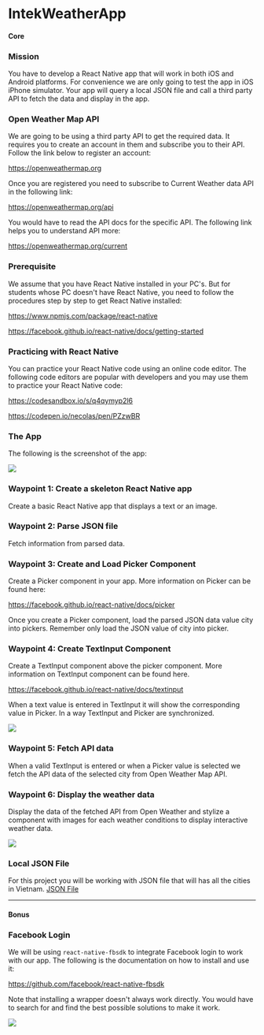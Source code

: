# IntekWeatherApp 

#### Core

### Mission

You have to develop a React Native app that will work in both iOS and Android platforms. For convenience we are only going to test the app in iOS iPhone simulator. Your app will query a local JSON file and call a third party API to fetch the data and display in the app.

### Open Weather Map API

We are going to be using a third party API to get the required data. It requires you to create an account in them and subscribe you to their API. Follow the link below to register an account:

https://openweathermap.org

Once you are registered you need to subscribe to Current Weather data API in the following link:

https://openweathermap.org/api

You would have to read the API docs for the specific API. The following link helps you to understand API more:

https://openweathermap.org/current

### Prerequisite

We assume that you have React Native installed in your PC's. But for students whose PC doesn't have React Native, you need to follow the procedures step by step to get React Native installed:

https://www.npmjs.com/package/react-native

https://facebook.github.io/react-native/docs/getting-started

### Practicing with React Native

You can practice your React Native code using an online code editor. The following code editors are popular with developers and you may use them to practice your React Native code:

https://codesandbox.io/s/q4qymyp2l6

https://codepen.io/necolas/pen/PZzwBR

### The App

The following is the screenshot of the app:

![](https://i.imgur.com/NI5ICv2.png)

### Waypoint 1: Create a skeleton React Native app

Create a basic React Native app that displays a text or an image.

### Waypoint 2: Parse JSON file

Fetch information from parsed data.

### Waypoint 3: Create and Load Picker Component

Create a Picker component in your app. More information on Picker can be found here:

https://facebook.github.io/react-native/docs/picker

Once you create a Picker component, load the parsed JSON data value city into pickers. Remember only load the JSON value of city into picker.

### Waypoint 4: Create TextInput Component

Create a TextInput component above the picker component. More information on TextInput component can be found here.

https://facebook.github.io/react-native/docs/textinput

When a text value is entered in TextInput it will show the corresponding value in Picker. In a way TextInput and Picker are synchronized.

![](https://i.imgur.com/DoFSBtz.png)

### Waypoint 5: Fetch API data

When a valid TextInput is entered or when a Picker value is selected we fetch the API data of the selected city from Open Weather Map API.

### Waypoint 6: Display the weather data

Display the data of the fetched API from Open Weather and stylize a component with images for each weather conditions to display interactive weather data.

![](https://i.imgur.com/pFgMBHX.png)

### Local JSON File

For this project you will be working with JSON file that will has all the cities in Vietnam.
[JSON File](city.list.json)

---

#### Bonus 

### Facebook Login

We will be using `react-native-fbsdk` to integrate Facebook login to work with our app. The following is the documentation on how to install and use it:

https://github.com/facebook/react-native-fbsdk

Note that installing a wrapper doesn't always work directly. You would have to search for and find the best possible solutions to make it work.

![](https://i.imgur.com/8QZo6m3.png)